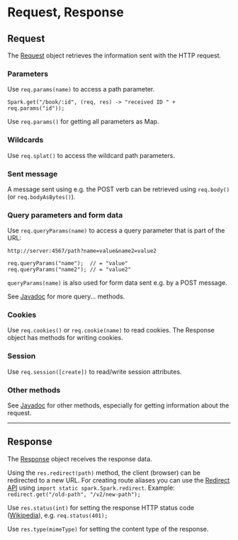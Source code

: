 # Request, Response

## Request
The [Request](https://javadoc.io/static/io.github.sparkjavateam/spark-core/2.9.4/spark/Request.html)
object retrieves the information sent with the HTTP request.

### Parameters
Use `req.params(name)` to access a path parameter.

```
Spark.get("/book/:id", (req, res) -> "received ID " + req.params("id"));
```

Use `req.params()` for getting all parameters as Map.

### Wildcards
Use `req.splat()` to access the wildcard path parameters.

### Sent message
A message sent using e.g. the POST verb can be retrieved using `req.body()` (or `req.bodyAsBytes()`).

### Query parameters and form data
Use `req.queryParams(name)` to access a query parameter that is part of the URL:

`http://server:4567/path?name=value&name2=value2`

```
req.queryParams("name");  // = "value"
req.queryParams("name2"); // = "value2"
```

`queryParams(name)` is also used for form data sent e.g. by a POST message.

See [Javadoc](https://javadoc.io/static/io.github.sparkjavateam/spark-core/2.9.4/spark/Request.html) for more query... methods.

### Cookies
Use `req.cookies()` or `req.cookie(name)` to read cookies. The Response object has methods for writing cookies.

### Session
Use `req.session([create])` to read/write session attributes.

### Other methods
See [Javadoc](https://javadoc.io/static/io.github.sparkjavateam/spark-core/2.9.4/spark/Request.html) for other methods, especially
for getting information about the request.

----

## Response
The [Response](https://javadoc.io/static/io.github.sparkjavateam/spark-core/2.9.4/spark/Response.html)
object receives the response data.

Using the `res.redirect(path)` method, the client (browser) can be redirected to a new URL. For creating route aliases you
can use the [Redirect API](https://javadoc.io/static/io.github.sparkjavateam/spark-core/2.9.4/spark/Redirect.html)
using `import static spark.Spark.redirect`. Example: `redirect.get("/old-path", "/v2/new-path");`

Use `res.status(int)` for setting the response HTTP status code ([Wikipedia](https://en.wikipedia.org/wiki/List_of_HTTP_status_codes)),
e.g. `req.status(401);`

Use `res.type(mimeType)` for setting the content type of the response.
